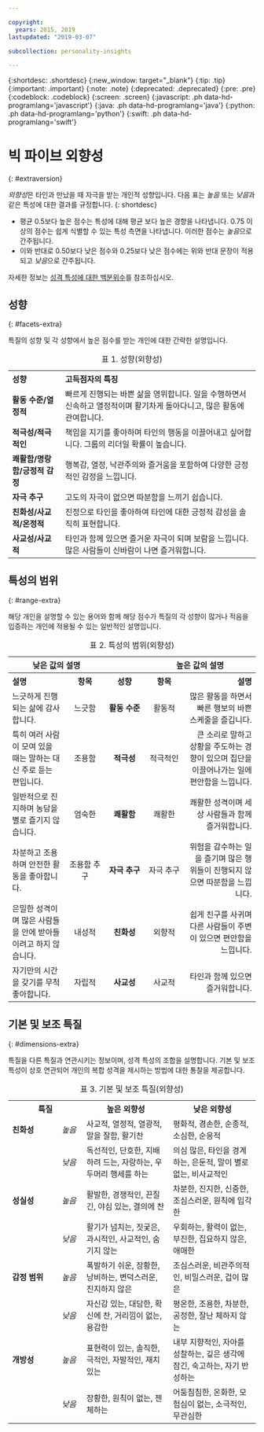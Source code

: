 ```yaml
---

copyright:
  years: 2015, 2019
lastupdated: "2019-03-07"

subcollection: personality-insights

---
```


{:shortdesc: .shortdesc}
{:new_window: target="_blank"}
{:tip: .tip}
{:important: .important}
{:note: .note}
{:deprecated: .deprecated}
{:pre: .pre}
{:codeblock: .codeblock}
{:screen: .screen}
{:javascript: .ph data-hd-programlang='javascript'}
{:java: .ph data-hd-programlang='java'}
{:python: .ph data-hd-programlang='python'}
{:swift: .ph data-hd-programlang='swift'}

# 빅 파이브 외향성
{: #extraversion}

*외향성*은 타인과 만났을 때 자극을 받는 개인적 성향입니다. 다음 표는 *높음* 또는 *낮음*과 같은 특성에 대한 결과를 규정합니다.
{: shortdesc}

-   평균 0.5보다 높은 점수는 특성에 대해 평균 보다 높은 경향을 나타냅니다. 0.75 이상의 점수는 쉽게 식별할 수 있는 특성 측면을 나타냅니다. 이러한 점수는 *높음*으로 간주됩니다. 
-   이와 반대로 0.50보다 낮은 점수와 0.25보다 낮은 점수에는 위와 반대 문장이 적용되고 *낮음*으로 간주됩니다.

자세한 정보는
[성격 특성에 대한 백분위수](/docs/services/personality-insights?topic=personality-insights-numeric#percentiles)를 참조하십시오.

## 성향
{: #facets-extra}

특질의 성향 및 각 성향에서 높은 점수를 받는 개인에 대한 간략한 설명입니다.

<table>
  <caption>표 1. 성향(외향성)</caption>
  <tr>
    <th style="text-align:left">성향</th>
    <th style="text-align:left">고득점자의 특징</th>
  </tr>
  <tr>
    <td><strong>활동 수준/열정적</strong></td>
    <td>빠르게 진행되는 바쁜 삶을 영위합니다. 일을 수행하면서 신속하고 열정적이며 활기차게 돌아다니고, 많은 활동에 관여합니다.</td>
  </tr>
  <tr>
    <td><strong>적극성/적극적인</strong></td>
    <td>책임을 지기를 좋아하며 타인의 행동을 이끌어내고 싶어합니다. 그룹의 리더일 확률이 높습니다.</td>
  </tr>
  <tr>
    <td><strong>쾌활함/명랑함/긍정적 감정</strong></td>
    <td>행복감, 열정, 낙관주의와 즐거움을 포함하여 다양한 긍정적인 감정을 느낍니다.</td>
  </tr>
  <tr>
    <td><strong>자극 추구</strong></td>
    <td>고도의 자극이 없으면 따분함을 느끼기 쉽습니다.</td>
  </tr>
  <tr>
    <td><strong>친화성/사교적/온정적</strong></td>
    <td>진정으로 타인을 좋아하여 타인에 대한 긍정적 감성을 솔직히 표현합니다.</td>
  </tr>
  <tr>
    <td><strong>사교성/사교적</strong></td>
    <td>타인과 함께 있으면 즐거운 자극이 되며 보람을 느낍니다.
    많은 사람들이 신바람이 나면 즐거워합니다.</td>
  </tr>
</table>

## 특성의 범위
{: #range-extra}

해당 개인을 설명할 수 있는 용어와 함께 해당 점수가 특질의 각 성향이 많거나 적음을 입증하는 개인에 적용될 수 있는 일반적인 설명입니다.

<table summary="각 행의 중간 열에 나열된 성향의 경우 처음 두 열은 성향에 대한 점수가 낮은 개인에 대한 설명과 용어를 제공하고, 마지막 두 열은 성향에 대한 점수가 높은 개인에 대한 용어 및 설명을 제공합니다.">
  <caption>표 2. 특성의 범위(외향성)</caption>
  <tr>
    <th id="lowValue" colspan="2" style="text-align:center">
낮은 값의 설명
    </th>
    <th id="blank"></th>
    <th id="highValue" colspan="2" style="text-align:center">
높은 값의 설명
    </th>
  </tr>
  <tr>
    <th id="lowDescription" headers="lowValue" style="text-align:left; width:23%">
설명
    </th>
    <th id="lowTerm" headers="lowValue" style="text-align:center; width:16%">
항목
    </th>
    <th id="facet" headers="blank" style="text-align:center; width:16%">
성향
    </th>
    <th id="highTerm" headers="highValue" style="text-align:center; width:16%">
항목
    </th>
    <th id="highDescription" headers="highValue" style="text-align:right">
설명
    </th>
  </tr>
  <tr>
    <td headers="lowValue lowDescription" style="text-align:left">
느긋하게 진행되는 삶에 감사합니다.
    </td>
    <td headers="lowValue lowTerm" style="text-align:center">
느긋함
    </td>
    <td headers="blank facet" style="text-align:center">
      <strong>활동 수준</strong>
    </td>
    <td headers="highValue highTerm" style="text-align:center">
활동적
    </td>
    <td headers="highValue highDescription" style="text-align:right">
많은 활동을 하면서 빠른 행보의 바쁜 스케줄을 즐깁니다.
    </td>
  </tr>
  <tr>
    <td headers="lowValue lowDescription" style="text-align:left">
특히 여러 사람이 모여 있을 때는 말하는 대신 주로 듣는 편입니다.
    </td>
    <td headers="lowValue lowTerm" style="text-align:center">
조용함
    </td>
    <td headers="blank facet" style="text-align:center">
      <strong>적극성</strong>
    </td>
    <td headers="highValue highTerm" style="text-align:center">
적극적인
    </td>
    <td headers="highValue highDescription" style="text-align:right">
큰 소리로 말하고 상황을 주도하는 경향이 있으며 집단을 이끌어나가는 일에 편안함을 느낍니다.
    </td>
  </tr>
  <tr>
    <td headers="lowValue lowDescription" style="text-align:left">
일반적으로 진지하며 농담을 별로 즐기지 않습니다.
    </td>
    <td headers="lowValue lowTerm" style="text-align:center">
엄숙한
    </td>
    <td headers="blank facet" style="text-align:center">
      <strong>쾌활함</strong>
    </td>
    <td headers="highValue highTerm" style="text-align:center">
쾌활한
    </td>
    <td headers="highValue highDescription" style="text-align:right">
쾌활한 성격이며 세상 사람들과 함께 즐거워합니다.
    </td>
  </tr>
  <tr>
    <td headers="lowValue lowDescription" style="text-align:left">
차분하고 조용하며 안전한 활동을 좋아합니다.
    </td>
    <td headers="lowValue lowTerm" style="text-align:center">
조용함 추구
    </td>
    <td headers="blank facet" style="text-align:center">
      <strong>자극 추구</strong>
    </td>
    <td headers="highValue highTerm" style="text-align:center">
자극 추구
    </td>
    <td headers="highValue highDescription" style="text-align:right">
위험을 감수하는 일을 즐기며 많은 행위들이 진행되지 않으면 따분함을 느낍니다.
    </td>
  </tr>
  <tr>
    <td headers="lowValue lowDescription" style="text-align:left">
은밀한 성격이며 많은 사람들을 안에 받아들이려고 하지 않습니다.
    </td>
    <td headers="lowValue lowTerm" style="text-align:center">
내성적
    </td>
    <td headers="blank facet" style="text-align:center">
      <strong>친화성</strong>
    </td>
    <td headers="highValue highTerm" style="text-align:center">
외향적
    </td>
    <td headers="highValue highDescription" style="text-align:right">
쉽게 친구를 사귀며 다른 사람들이 주변이 있으면 편안함을 느낍니다.
    </td>
  </tr>
  <tr>
    <td headers="lowValue lowDescription" style="text-align:left">
자기만의 시간을 갖기를 무척 좋아합니다.
    </td>
    <td headers="lowValue lowTerm" style="text-align:center">
자립적
    </td>
    <td headers="blank facet" style="text-align:center">
      <strong>사교성</strong>
    </td>
    <td headers="highValue highTerm" style="text-align:center">
사교적
    </td>
    <td headers="highValue highDescription" style="text-align:right">
타인과 함께 있으면 즐거워합니다.
    </td>
  </tr>
</table>

## 기본 및 보조 특질
{: #dimensions-extra}

특질을 다른 특질과 연관시키는 정보이며, 성격 특성의 조합을 설명합니다. 
기본 및 보조 특성이 상호 연관되어 개인의 복합 성격을 제시하는 방법에 대한 통찰을 제공합니다.

<table>
  <caption>표 3. 기본 및 보조 특질(외향성)</caption>
  <tr>
    <th colspan="2" style="width:30%">특질</th>
    <th style="width:35%">높은 외향성</th>
    <th style="width:35%">낮은 외향성</th>
  </tr>
  <tr>
    <td style="text-align:left"><strong>친화성</strong></td>
    <td style="text-align:center"><em>높음</em></td>
    <td>사교적, 열정적, 열광적, 말을 잘함, 활기찬</td>
    <td>평화적, 겸손한, 순종적, 소심한, 순응적</td>
  </tr>
  <tr>
    <td></td>
    <td style="text-align:center"><em>낮음</em></td>
    <td>독선적인, 단호한, 지배하려 드는, 자랑하는, 우두머리 행세를 하는</td>
    <td>의심 많은, 타인을 경계하는, 은둔적, 말이 별로 없는, 비사교적인</td>
  </tr>
  <tr>
    <td style="text-align:left"><strong>성실성</strong></td>
    <td style="text-align:center"><em>높음</em></td>
    <td>활발한, 경쟁적인, 끈질긴, 야심 있는, 결의에 찬</td>
    <td>차분한, 진지한, 신중한, 조심스러운, 원칙에 입각한</td>
  </tr>
  <tr>
    <td></td>
    <td style="text-align:center"><em>낮음</em></td>
    <td>활기가 넘치는, 짓궂은, 과시적인, 사교적인, 숨기지 않는</td>
    <td>우회하는, 활력이 없는, 부진한, 집요하지 않은, 애매한</td>
  </tr>
  <tr>
    <td style="text-align:left"><strong>감정 범위</strong></td>
    <td style="text-align:center"><em>높음</em></td>
    <td>폭발하기 쉬운, 장황한, 낭비하는, 변덕스러운, 진지하지 않은</td>
    <td>조심스러운, 비관주의적인, 비밀스러운, 겁이 많은</td>
  </tr>
  <tr>
    <td></td>
    <td style="text-align:center"><em>낮음</em></td>
    <td>자신감 있는, 대담한, 확신에 찬, 거리낌이 없는, 용감한</td>
    <td>평온한, 조용한, 차분한, 공정한, 잘난 체하지 않는</td>
  </tr>
  <tr>
    <td style="text-align:left"><strong>개방성</strong></td>
    <td style="text-align:center"><em>높음</em></td>
    <td>표현력이 있는, 솔직한, 극적인, 자발적인, 재치 있는</td>
    <td>내부 지향적인, 자아를 성찰하는, 깊은 생각에 잠긴, 숙고하는, 자기 반성하는</td>
  </tr>
  <tr>
    <td></td>
    <td style="text-align:center"><em>낮음</em></td>
    <td>장황한, 원칙이 없는, 젠체하는</td>
    <td>어둠침침한, 온화한, 모험심이 없는, 소극적인, 무관심한</td>
  </tr>
</table>
